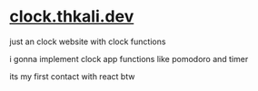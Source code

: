# [clock.thkali.dev](https://clock.thkali.dev)
just an clock website with clock functions

i gonna implement clock app functions like pomodoro and timer

its my first contact with react btw
